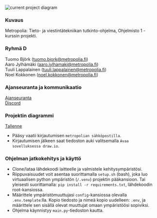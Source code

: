 ![current project diagram](https://github.com/tbkfi-project/Metropolia-2024Q1-Ohjelmisto1_Projekti/blob/main/diagram.png?raw=true)

### Kuvaus
Metropolia: Tieto- ja viestintätekniikan tutkinto-ohjelma, Ohjelmisto 1 -kurssin projekti.

### Ryhmä D
Tuomo Björk (tuomo.bjork@metropolia.fi) \
Aaro Jylhämäki (aaro.jylhamaki@metropolia.fi) \
Tuuli Lappalainen (tuuli.lappalainen@metropolia.fi) \
Noel Kokkonen (noel.kokkonen@metropolia.fi)

### Ajanseuranta ja kommunikaatio
[Ajanseuranta](https://docs.google.com/spreadsheets/d/1zNquF4rOppIsuHlkpdzrMcSmvQwr92FnjMw9hFcxoVU/edit?usp=sharing) \
[Discord](https://discord.com/channels/1207577718405857341/1207577718875623468)

### Projektin diagrammi
[Tallenne](https://drive.google.com/file/d/1tCwMWWl60WpciHbuS6r8Tt5wGIWZu9MJ/view?usp=sharing) 

- Pääsy vaatii kirjautumisen `metropolian sähköpostilla`.
- Kirjautumisen jälkeen saat tiedoston auki valitsemalla `Avaa sovelluksessa draw.io`.

### Ohjelman jatkokehitys ja käyttö

- Clone/lataa lähdekoodi laitteelle ja valmistele kehitysympäristösi.
- Riippuvaisuudet voit asentaa suorittamalla `setup.sh` (bash), joka luo virtuaalisen python ympäristön (`/.venv`) projektin pääkansioon. Tai yleisesti suorittamalla: `pip install -r requirements.txt`, lähdekoodin root-kansiossa.
- Määrittele ympäristömuuttujasi `config`-kansiossa olevalla `.env.template`:lla. Kopio tiedosto ja nimeä kopio uudelleen: `.env`, ja määrittele sen sisällä olevat muuttujat omaan ympäristöösi sopiviksi.
- Ohjelma käynnistyy `main.py`-tiedoston kautta.

